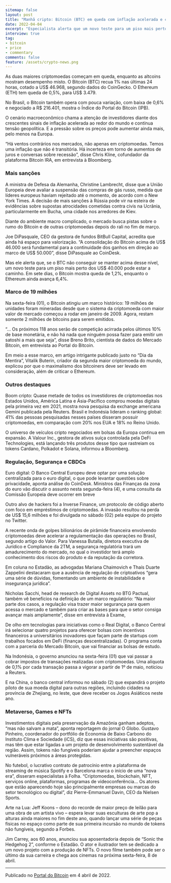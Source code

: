 ```yaml
---
sitemap: false
layout: post
title: "Manhã cripto: Bitcoin (BTC) em queda com inflação acelerada e contínua tensão geopolítica"
date: 2022-04-04
excerpt: "Especialista alerta que um novo teste para um piso mais perto dos US$ 40.000 pode estar a caminho para o Bitcoin."
interview: true
tag:
- bitcoin
- price
- commentary
comments: false
feature: /assets/crypto-news.png
---
```


As duas maiores criptomoedas começam em queda, enquanto as altcoins mostram desempenho misto. O Bitcoin (BTC) recua 1% nas últimas 24 horas, cotado a US$ 46.968, segundo dados do CoinGecko. O Ethereum (ETH) tem queda de 0,5%, para US$ 3.479. 

No Brasil, o Bitcoin também opera com pouca variação, com baixa de 0,6% e negociado a R$ 216.401, mostra o Índice do Portal do Bitcoin (IPB).  

O cenário macroeconômico chama a atenção de investidores diante dos crescentes sinais de inflação acelerada ao redor do mundo e contínua tensão geopolítica. E a pressão sobre os preços pode aumentar ainda mais, pelo menos na Europa. 

“Há ventos contrários nos mercados, não apenas em criptomoedas. Temos uma inflação que não é transitória. Há incerteza em torno de aumentos de juros e conversas sobre recessão”, disse Chris Kline, cofundador da plataforma Bitcoin IRA, em entrevista à Bloomberg. 

### Mais sanções 

A ministra de Defesa da Alemanha, Christine Lambrecht, disse que a União Europeia deve avaliar a suspensão das compras de gás russo, medida que líderes europeus haviam rejeitado até o momento, de acordo com o New York Times. A decisão de mais sanções à Rússia pode vir na esteira de evidências sobre supostas atrocidades cometidas contra civis na Ucrânia, particularmente em Bucha, uma cidade nos arredores de Kiev. 

Diante do ambiente macro complicado, o mercado busca pistas sobre o rumo do Bitcoin e de outras criptomoedas depois do rali no fim de março. 

Joe DiPasquale, CEO da gestora de fundos BitBull Capital, acredita que ainda há espaço para valorização. “A consolidação do Bitcoin acima de US$ 46.000 será fundamental para a continuidade dos ganhos em direção ao marco de US$ 50.000”, disse DiPasquale ao CoinDesk.  

Mas ele alerta que, se o BTC não conseguir se manter acima desse nível, um novo teste para um piso mais perto dos US$ 40.000 pode estar a caminho. Em sete dias, o Bitcoin mostra queda de 1,2%, enquanto o Ethereum ainda avança 6,4%. 

### Marco de 19 milhões 

Na sexta-feira (01), o Bitcoin atingiu um marco histórico: 19 milhões de unidades foram mineradas desde que o sistema da criptomoeda com maior valor de mercado começou a rodar em janeiro de 2009. Agora, restam somente 2 milhões de bitcoins para serem emitidos. 

“… Os próximos 118 anos serão de competição acirrada pelos últimos 10% de base monetária, e não há nada que ninguém possa fazer para emitir um satoshi a mais que seja”, disse Breno Brito, cientista de dados do Mercado Bitcoin, em entrevista ao Portal do Bitcoin. 

Em meio a esse marco, em artigo intrigante publicado justo no “Dia da Mentira”, Vitalik Buterin, criador da segunda maior criptomoeda do mundo, explicou por que o maximalismo dos bitcoiners deve ser levado em consideração, além de criticar o Ethereum. 

### Outros destaques 

Boom cripto: Quase metade de todos os investidores de criptomoedas nos Estados Unidos, América Latina e Ásia-Pacífico comprou moedas digitais pela primeira vez em 2021, mostra nova pesquisa da exchange americana Gemini publicada pela Reuters. Brasil e Indonésia lideram o ranking global: 41% das pessoas pesquisadas nesses países disseram possuir criptomoedas, em comparação com 20% nos EUA e 18% no Reino Unido. 

O universo de veículos cripto negociados em bolsas da Europa continua em expansão. A Valour Inc., gestora de ativos suíça controlada pela DeFi Technologies, está lançando três produtos desse tipo que rastreiam os tokens Cardano, Polkadot e Solana, informou a Bloomberg. 

### Regulação, Segurança e CBDCs 

Euro digital: O Banco Central Europeu deve optar por uma solução centralizada para o euro digital, o que pode levantar questões sobre privacidade, aponta análise do CoinDesk. Ministros das Finanças da zona do euro vão discutir o assunto nesta segunda-feira (4), e uma consulta da Comissão Europeia deve ocorrer em breve

Outro alvo de hackers foi a Inverse Finance, um protocolo de código aberto com foco em empréstimos de criptomoedas. A invasão resultou na perda de US$ 15,6 milhões e foi divulgada no sábado (02) pela equipe do projeto no Twitter. 

A recente onda de golpes bilionários de pirâmide financeira envolvendo criptomoedas deve acelerar a regulamentação das operações no Brasil, segundo artigo do Valor. Para Vanessa Butalla, diretora executiva de Jurídico e Compliance da 2TM, a segurança regulatória trará um amadurecimento do mercado, no qual o investidor terá amplo conhecimento dos riscos do produto e da reputação da corretora. 

Em coluna no Estadão, as advogadas Mariana Chaimovich e Thaís Duarte Zappelini destacaram que a ausência de regulação de criptoativos “gera uma série de dúvidas, fomentando um ambiente de instabilidade e insegurança jurídica”.  

Nicholas Sacchi, head de research de Digital Assets no BTG Pactual, também vê benefícios na definição de um marco regulatório: “Na maior parte dos casos, a regulação visa trazer maior segurança para quem acessa o mercado e também para criar as bases para que o setor consiga avançar mais amplamente”, disse em entrevista à Exame, 

De olho em tecnologias para iniciativas como o Real Digital, o Banco Central irá selecionar quatro projetos para oferecer bolsas com incentivos financeiros a universitários inovadores que façam parte de startups com trabalhos focados em DeFi (finanças descentralizadas). O programa conta com a parceria do Mercado Bitcoin, que vai financiar as bolsas de estudo. 

Na Indonésia, o governo anunciou na sexta-feira (01) que vai passar a cobrar impostos de transações realizadas com criptomoedas. Uma alíquota de 0,1% por cada transação passa a vigorar a partir de 1º de maio, noticiou a Reuters.  

E na China, o banco central informou no sábado (2) que expandirá o projeto piloto de sua moeda digital para outras regiões, incluindo cidades na província de Zhejiang, no leste, que deve receber os Jogos Asiáticos neste ano. 

### Metaverso, Games e NFTs 

Investimentos digitais pela preservação da Amazônia ganham adeptos, “mas não salvam a mata”, aponta reportagem do jornal O Globo. Gustavo Pinheiro, coordenador do portfólio de Economia de Baixo Carbono do Instituto Clima e Sociedade (iCS), diz que essas iniciativas são positivas, mas têm que estar ligadas a um projeto de desenvolvimento sustentável da região. Assim, tokens não fungíveis poderiam ajudar a preencher espaços vulneráveis próximos a áreas protegidas. 

No futebol, o lucrativo contrato de patrocínio entre a plataforma de streaming de música Spotify e o Barcelona marca o início de uma “nova era”, disseram especialistas à Folha. “Criptomoedas, blockchain, NFT, serviços online, plataformas, programas de videoconferência… Os atores que estão aparecendo hoje são principalmente empresas ou marcas do setor tecnológico ou digital”, diz Pierre-Emmanuel Davin, CEO da Nielsen Sports. 

Arte na Lua: Jeff Koons – dono do recorde de maior preço de leilão para uma obra de um artista vivo – espera levar suas esculturas de arte pop a alturas ainda maiores no fim deste ano, quando lançar uma série de peças físicas no espaço como parte de sua primeira incursão no mundo de tokens não fungíveis, segundo a Forbes. 

Jim Carrey, aos 60 anos, anunciou sua aposentadoria depois de “Sonic the Hedgehog 2”, conforme o Estadão. O ator e ilustrador tem se dedicado a um novo projeto com a produção de NFTs. O novo filme também pode ser o último da sua carreira e chega aos cinemas na próxima sexta-feira, 8 de abril.  

---

Publicado no [Portal do Bitcoin](https://portaldobitcoin.uol.com.br/manha-cripto-bitcoin-btc-em-queda-com-inflacao-acelerada-e-continua-tensao-geopolitica/) em 4 abril de 2022.
